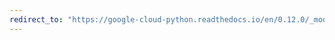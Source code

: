 ```yaml
---
redirect_to: "https://google-cloud-python.readthedocs.io/en/0.12.0/_modules/gcloud/bigquery/query.html"
---
```

